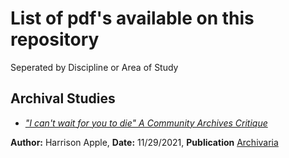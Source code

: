 

# List of pdf's available on this repository

Seperated by Discipline or Area of Study

## Archival Studies

- [*"I can't wait for you to die" A Community Archives Critique*](https://archivaria.ca/index.php/archivaria/article/view/13821/15213)

**Author:** Harrison Apple, **Date:** 11/29/2021, **Publication** [Archivaria](https://archivaria.ca/)
